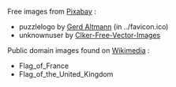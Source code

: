 Free images from [Pixabay](https://pixabay.com) :

- puzzlelogo by [Gerd Altmann](https://pixabay.com/users/geralt-9301) (in ../favicon.ico)
- unknownuser by [Clker-Free-Vector-Images](https://pixabay.com/users/clker-free-vector-images-3736)

Public domain images found on [Wikimedia](https://commons.wikimedia.org) :

- Flag_of_France
- Flag_of_the_United_Kingdom
